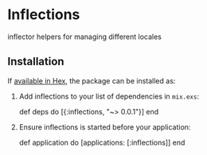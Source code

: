 # Inflections

inflector helpers for managing different locales

## Installation

If [available in Hex](https://hex.pm/docs/publish), the package can be installed as:

  1. Add inflections to your list of dependencies in `mix.exs`:

        def deps do
          [{:inflections, "~> 0.0.1"}]
        end

  2. Ensure inflections is started before your application:

        def application do
          [applications: [:inflections]]
        end
